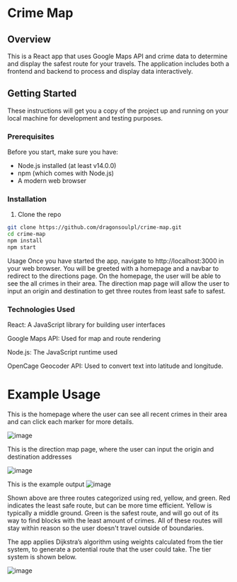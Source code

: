 # Crime Map

## Overview

This is a React app that uses Google Maps API and crime data to determine and display the safest route for your travels. The application includes both a frontend and backend to process and display data interactively.

## Getting Started

These instructions will get you a copy of the project up and running on your local machine for development and testing purposes.

### Prerequisites

Before you start, make sure you have:

- Node.js installed (at least v14.0.0)
- npm (which comes with Node.js)
- A modern web browser

### Installation

1. Clone the repo

```bash
git clone https://github.com/dragonsoulpl/crime-map.git
cd crime-map
npm install
npm start
```

Usage
Once you have started the app, navigate to http://localhost:3000 in your web browser. You will be greeted with a homepage and a navbar to redirect to the directions page. On the homepage, the user will be able to see the all crimes in their area. The direction map page will allow the user to input an origin and destination to get three routes from least safe to safest.

### Technologies Used

React: A JavaScript library for building user interfaces

Google Maps API: Used for map and route rendering

Node.js: The JavaScript runtime used

OpenCage Geocoder API: Used to convert text into latitude and longitude.

# Example Usage
This is the homepage where the user can see all recent crimes in their area and can click each marker for more details.

![image](https://github.com/dragonsoulpl/crime-map/assets/91435678/d39c201b-1ade-4d6f-ae7a-0282816603c9)

This is the direction map page, where the user can input the origin and destination addresses

![image](https://github.com/dragonsoulpl/crime-map/assets/91435678/8c7cddb1-e9a7-4881-b71f-bd55d9bf4229)

This is the example output
![image](https://github.com/dragonsoulpl/crime-map/assets/91435678/d435bd06-79b8-47f5-b1dd-4d1499b83ef3)

Shown above are three routes categorized using red, yellow, and green. Red indicates the least safe route, but can be more time efficient. Yellow is typically a middle ground. Green is the safest route, and will go out of its way to find blocks with the least amount of crimes. All of these routes will stay within reason so the user doesn't travel outside of boundaries.

The app applies Dijkstra’s algorithm using weights calculated from the tier system, to generate
a potential route that the user could take. The tier system is shown below.

![image](https://github.com/dragonsoulpl/crime-map/assets/91435678/8e38f92d-6175-4977-84ba-26b871781a4e)
